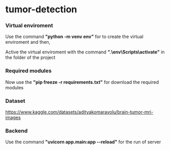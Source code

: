 # tumor-detection

### Virtual enviroment

Use the command **"python -m venv env"** for to create the virtual enviroment and then,

Active the virtual enviroment with the command **".\env\Scripts\activate"** in the folder of the project

### Required modules

Now use the **"pip freeze -r requirements.txt"** for download the required modules

### Dataset

https://www.kaggle.com/datasets/adityakomaravolu/brain-tumor-mri-images

### Backend

Use the command **"uvicorn app.main:app --reload"** for the run of server
